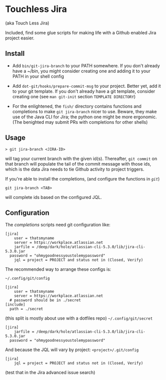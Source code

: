 # Touchless Jira
(aka Touch Less Jira)

Included,
find some glue scripts
for making life with a Github enabled Jira project easier.

## Install

* Add `bin/git-jira-branch` to your PATH somewhere.
  If you don't already have a ~/bin,
  you might consider creating one
  and adding it to your PATH in your shell config

* Add `dot-git/hooks/prepare-commit-msg` to your
  project.
  Better yet, add it to your git template.
  If you don't already have a git template,
  consider creating one
  (see `man git-init` section `TEMPLATE DIRECTORY`)

* For the enlightened, the `fish/` directory
  contains functions and completions to
  make `git jira-branch` nicer to use.
  Beware, they make use of the Java CLI for Jira;
  the python one might be more ergonomic.
  (The benighted may submit PRs with completions for other shells)

## Usage

```
> git jira-branch <JIRA-ID>
```
will tag your current branch with the given id(s).
Thereafter, `git commit` on that branch
will populate the tail of the commit message with those ids,
which is the data Jira needs to tie Github activity
to project triggers.

If you're able to install the completions,
(and configure the functions in *`git`*)

```
git jira-branch <TAB>
```
will complete ids based on the configured JQL.

## Configuration

The _completions_ scripts need git configuration like:

```
[jira]
	user = thatsmyname
	server = https://workplace.atlassian.net
	jarfile = /deep/dark/hole/atlassian-cli-5.3.0/lib/jira-cli-5.3.0.jar
  password = "ohmygoodnessyoustolemypassword"
	jql = project = PROJECT and status not in (Closed, Verify)
```

The recommended way to arrange these configs is:

`~/.config/git/config`
```
[jira]
	user = thatsmyname
	server = https://workplace.atlassian.net
  # password should be in ./secret
[include]
  path = ./secret
```

(this split is mostly about use with a dotfiles repo)
`~/.config/git/secret`
```
[jira]
	jarfile = /deep/dark/hole/atlassian-cli-5.3.0/lib/jira-cli-5.3.0.jar
  password = "ohmygoodnessyoustolemypassword"
```

And because the JQL will vary by project:
`<project>/.git/config`
```
[jira]
	jql = project = PROJECT and status not in (Closed, Verify)
```
(test that in the Jira advanced issue search)
